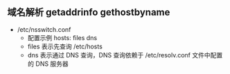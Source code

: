 ## 域名解析 getaddrinfo gethostbyname
* /etc/nsswitch.conf
  - 配置示例 hosts: files dns
  - files 表示先查询 /etc/hosts
  - dns 表示通过 DNS 查询，DNS 查询依赖于 /etc/resolv.conf 文件中配置的 DNS 服务器
